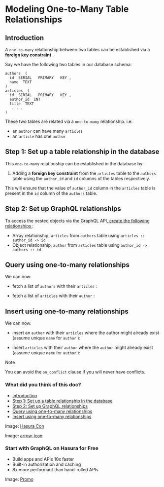 # Modeling One-to-Many Table Relationships

## Introduction​

A `one-to-many` relationship between two tables can be established via a **foreign key constraint** .

Say we have the following two tables in our database schema:

```
authors  (
  id  SERIAL   PRIMARY   KEY ,
  name  TEXT
)
articles  (
  id  SERIAL   PRIMARY   KEY ,
  author_id  INT
  title  TEXT
   . . .
)
```

These two tables are related via a `one-to-many` relationship. i.e:

- an `author` can have many `articles`
- an `article` has one `author`


## Step 1: Set up a table relationship in the database​

This `one-to-many` relationship can be established in the database by:

1. Adding a **foreign key constraint** from the `articles` table to the `authors` table using the `author_id` and `id` columns of the tables respectively.


This will ensure that the value of `author_id` column in the `articles` table is present in the `id` column of the `authors` table.

## Step 2: Set up GraphQL relationships​

To access the nested objects via the GraphQL API,[ create the following relationships ](https://hasura.io/docs/latest/schema/postgres/table-relationships/create/):

- Array relationship, `articles` from `authors` table using `articles :: author_id -> id`
- Object relationship, `author` from `articles` table using `author_id -> authors :: id`


## Query using one-to-many relationships​

We can now:

- fetch a list of `authors` with their `articles` :


- fetch a list of `articles` with their `author` :


## Insert using one-to-many relationships​

We can now:

- insert an `author` with their `articles` where the author might already exist (assume unique `name` for `author` ):


- insert `articles` with their `author` where the `author` might already exist (assume unique `name` for `author` ):


Note

You can avoid the `on_conflict` clause if you will never have conflicts.

### What did you think of this doc?

- [ Introduction ](https://hasura.io/docs/latest/schema/common-patterns/data-modeling/one-to-many/#introduction)
- [ Step 1: Set up a table relationship in the database ](https://hasura.io/docs/latest/schema/common-patterns/data-modeling/one-to-many/#step-1-set-up-a-table-relationship-in-the-database)
- [ Step 2: Set up GraphQL relationships ](https://hasura.io/docs/latest/schema/common-patterns/data-modeling/one-to-many/#step-2-set-up-graphql-relationships)
- [ Query using one-to-many relationships ](https://hasura.io/docs/latest/schema/common-patterns/data-modeling/one-to-many/#query-using-one-to-many-relationships)
- [ Insert using one-to-many relationships ](https://hasura.io/docs/latest/schema/common-patterns/data-modeling/one-to-many/#insert-using-one-to-many-relationships)


Image: [ Hasura Con ](https://res.cloudinary.com/dh8fp23nd/image/upload/v1686154570/hasura-con-2023/has-con-light-date_r2a2ud.png)

Image: [ arrow-icon ](https://res.cloudinary.com/dh8fp23nd/image/upload/v1683723549/main-web/chevron-right_ldbi7d.png)

### Start with GraphQL on Hasura for Free

- Build apps and APIs 10x faster
- Built-in authorization and caching
- 8x more performant than hand-rolled APIs


Image: [ Promo ](https://hasura.io/docs/assets/images/hasura-free-ff60e409244e0ea12b5a3045d1a9096b.png)